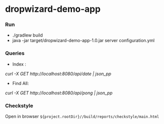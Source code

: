# dropwizard-demo-app

### Run
* ./gradlew build
* java -jar target/dropwizard-demo-app-1.0.jar server configuration.yml

### Queries
* Index :

*curl -X GET http://localhost:8080/api/date | json_pp*

* Find All:

*curl -X GET http://localhost:8080/api/pong | json_pp*


### Checkstyle

Open in browser `${project.rootDir}//build/reports/checkstyle/main.html`

